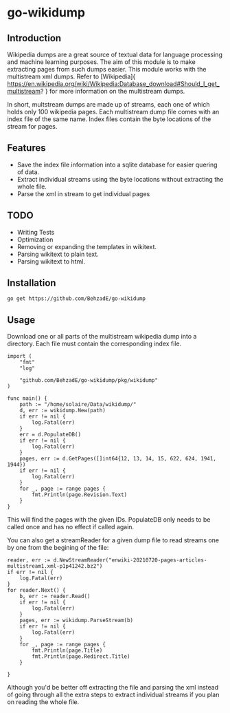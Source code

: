 # go-wikidump
## Introduction
Wikipedia dumps are a great source of textual data for language processing and machine learning purposes. The aim of this module is to make extracting pages from such dumps easier. This module works with the multistream xml dumps. Refer to [Wikipedia]{ https://en.wikipedia.org/wiki/Wikipedia:Database_download#Should_I_get_multistream? } for more information on the multistream dumps.

In short, multstream dumps are made up of streams, each one of which holds only 100 wikipedia pages. Each multistream dump file comes with an index file of the same name. Index files contain the byte locations of the stream for pages. 
## Features
- Save the index file information into a sqlite database for easier quering of data.
- Extract individual streams using the byte locations without extracting the whole file.
- Parse the xml in stream to get individual pages
## TODO 
- Writing Tests
- Optimization
- Removing or expanding the templates in wikitext.
- Parsing wikitext to plain text.
- Parsing wikitext to html.
## Installation 
    go get https://github.com/BehzadE/go-wikidump

## Usage
Download one or all parts of the multistream wikipedia dump into a directory. Each file must contain the corresponding index file.

    import (
        "fmt"
        "log"

        "github.com/BehzadE/go-wikidump/pkg/wikidump"
    )

    func main() {
        path := "/home/solaire/Data/wikidump/"
        d, err := wikidump.New(path)
        if err != nil {
            log.Fatal(err)
        }
        err = d.PopulateDB()
        if err != nil {
            log.Fatal(err)
        }
        pages, err := d.GetPages([]int64{12, 13, 14, 15, 622, 624, 1941, 1944})
        if err != nil {
            log.Fatal(err)
        }
        for _, page := range pages {
            fmt.Println(page.Revision.Text)
        }
    }

This will find the pages with the given IDs. PopulateDB only needs to be called once and has no effect if called again.

You can also get a streamReader for a given dump file to read streams one by one from the begining of the file:

	reader, err := d.NewStreamReader("enwiki-20210720-pages-articles-multistream1.xml-p1p41242.bz2")
	if err != nil {
		log.Fatal(err)
	}
	for reader.Next() {
		b, err := reader.Read()
		if err != nil {
			log.Fatal(err)
		}
		pages, err := wikidump.ParseStream(b)
		if err != nil {
			log.Fatal(err)
		}
		for _, page := range pages {
			fmt.Println(page.Title)
			fmt.Println(page.Redirect.Title)
		}
	
	}

Although you'd be better off extracting the file and parsing the xml instead of going through all the extra steps to extract individual streams if you plan on reading the whole file.
